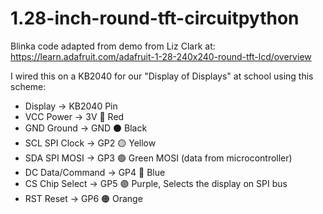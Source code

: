 # 1.28-inch-round-tft-circuitpython

Blinka code adapted from demo from Liz Clark at:
https://learn.adafruit.com/adafruit-1-28-240x240-round-tft-lcd/overview


I wired this on a KB2040 for our "Display of Displays" at school using this scheme:

- Display 	->	KB2040 Pin
- VCC	Power ->	3V	🔴 Red
- GND	Ground ->	GND	⚫ Black
- SCL	SPI Clock ->	GP2	🟡 Yellow
- SDA	SPI MOSI ->	GP3	🟢 Green	MOSI (data from microcontroller)
- DC	Data/Command ->	GP4	🔵 Blue
- CS	Chip Select ->	GP5	🟣 Purple,	Selects the display on SPI bus
- RST	Reset	-> GP6	🟠 Orange
